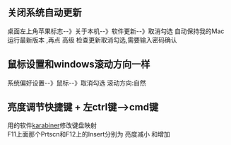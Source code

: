 ## 关闭系统自动更新
桌面左上角苹果标志--》关于本机--》软件更新--》取消勾选 自动保持我的Mac运行最新版本 ,再点 高级 检查更新取消勾选,需要输入密码确认
## 鼠标设置和windows滚动方向一样
系统偏好设置--》鼠标--》取消勾选 滚动方向:自然
## 亮度调节快捷键 + 左ctrl键-->cmd键
用的软件[karabiner](https://karabiner-elements.pqrs.org/)修改键盘映射  
F11上面那个Prtscn和F12上的Insert分别为 亮度减小 和增加

